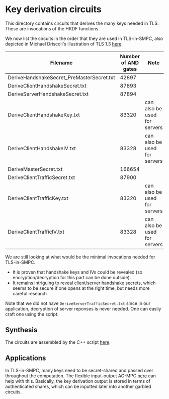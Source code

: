 # Key derivation circuits

This directory contains circuits that derives the many keys needed in TLS. These are invocations of the HKDF functions. 

We now list the circuits in the order that they are used in TLS-in-SMPC, also depicted in Michael Driscoll's illustration of TLS 1.3 [here](https://tls13.ulfheim.net/).

| Filename    | Number of AND gates | Note |
| ----------- | ----------- | ----------- |
| DeriveHandshakeSecret_PreMasterSecret.txt | 42897 | 
| DeriveClientHandshakeSecret.txt | 87893 |
| DeriveServerHandshakeSecret.txt | 87894 |
| DeriveClientHandshakeKey.txt | 83320 | can also be used for servers |
| DeriveClientHandshakeIV.txt | 83328 | can also be used for servers |
| DeriveMasterSecret.txt | 166654 |
| DeriveClientTrafficSecret.txt | 87900 | 
| DeriveClientTrafficKey.txt | 83320 | can also be used for servers |
| DeriveClientTrafficIV.txt | 83328| can also be used for servers |

We are still looking at what would be the minimal invocations needed for TLS-in-SMPC. 
- It is proven that handshake keys and IVs could be revealed (so encryption/decryption for this part can be done outside).
- It remains intriguing to reveal client/server handshake secrets, which seems to be secure if one opens at the right time, but needs more careful research

Note that we did not have `DeriveServerTrafficSecret.txt` since in our application, decryption of server reponses is never needed. One can easily craft one using the script.

## Synthesis 

The circuits are assembled by the C++ script [here](../generator/).

## Applications

In TLS-in-SMPC, many keys need to be secret-shared and passed over throughout the computation. The flexible input-output AG-MPC [here](https://github.com/n-for-1-auth/emp-agmpc-flex-in-out) can help with this. Basically, the key derivation output is stored in terms of authenticated shares, which can be inputted later into another garbled circuits.

